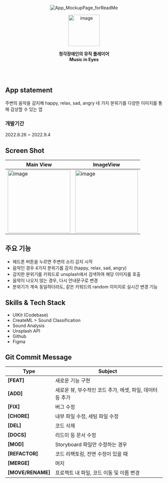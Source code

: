<div align="center">

![App_MockupPage_forReadMe](https://user-images.githubusercontent.com/99120199/188602061-f49edeb2-a116-4c2e-85f3-95844418e9e7.png)

<img width="100" alt="image" src="https://user-images.githubusercontent.com/99120199/188601934-07606634-de5d-4207-ad2a-e12a5e9dff4e.png">

**청각장애인의 뮤직 플레이어**<br>
**Music in Eyes**

</div>

<br><br>
## App statement
주변의 음악을 감지해 happy, relax, sad, angry 네 가지 분위기를 다양한 이미지를 통해 감상할 수 있는 앱 

### 개발기간
2022.8.26 ~ 2022.9.4

## Screen Shot  
|Main View|ImageView|
|---|---|
|<img width="200" alt="image" src="https://user-images.githubusercontent.com/99120199/188604115-2f3b45ed-0b09-4d99-ba76-4df7e9414dac.png">|<img width="200" alt="image" src="https://user-images.githubusercontent.com/99120199/188604187-5a91fdab-f45e-4e40-86f0-4553ee7cd788.png">|

## 주요 기능 
- 헤드폰 버튼을 누르면 주변의 소리 감지 시작 
- 음악인 경우 4가지 분위기를 감지 (happy, relax, sad, angry) 
- 감지한 분위기를 키워드로 unsplash에서 검색하여 해당 이미지를 호출 
- 음악이 나오지 않는 경우, 다시 안내문구로 변경
- 분위기가 계속 동일하더라도, 같은 키워드의 random 이미지로 실시간 변경 기능 

## Skills & Tech Stack
- UIKit (Codebase)
- CreateML > Sound Classification 
- Sound Analysis
- Unsplash API
- Github
- Figma

## Git Commit Message
|Type|Subject|
|---|---|
|**[FEAT]**|새로운 기능 구현|
|**[ADD]**|새로운 뷰, 부수적인 코드 추가, 에셋, 파일, 데이터 등 추가|
|**[FIX]**|버그 수정|
|**[CHORE]**|내부 파일 수정, 세팅 파일 수정|
|**[DEL]**|코드 삭제|
|**[DOCS]**|리드미 등 문서 수정|
|**[MOD]**|Storyboard 파일만 수정하는 경우|
|**[REFACTOR]**|코드 리팩토링, 전면 수정이 있을 때| 
|**[MERGE]**|머지|
|**[MOVE/RENAME]**|프로젝트 내 파일, 코드 이동 및 이름 변경|
